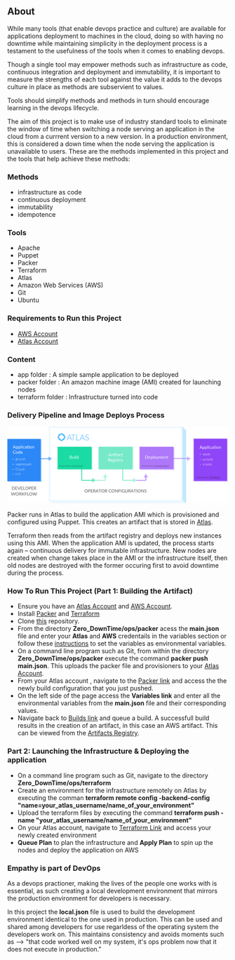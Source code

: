 ## About

While many tools (that enable devops practice and culture) are available for applications deployment to machines in the cloud, doing so with having no downtime while maintaining simplicity in the deployment process is a testament to the usefulness of the tools when it comes to enabling devops.

Though a single tool may empower methods such as infrastructure as code, continuous integration and deployment and immutability, it is important to measure the strengths of each tool against the value it adds to the devops culture in place as methods are subservient to values.

Tools should simplify methods and methods in turn should encourage learning in the devops lifecycle.

The aim of this project is to make use of industry standard tools to eliminate the window of time  when switching a node serving an application in the cloud from a currrent version to a new version. In a production environment, this is considered a down time when the node serving the application is unavailable to users. These are the methods implemented in this project and the tools that help achieve these methods:


### Methods
- infrastructure as code
- continuous deployment
- immutability
- idempotence

### Tools
- Apache
- Puppet
- Packer
- Terraform
- Atlas
- Amazon Web Services (AWS)
- Git
- Ubuntu

### Requirements to Run this Project
- [AWS Account](https://console.aws.amazon.com/) 
- [Atlas Account](https://atlas.hashicorp.com/account/new)

### Content
- app folder : A simple sample application to be deployed
- packer folder : An amazon machine image (AMI) created for launching nodes
- terraform folder : Infrastructure turned into code

### Delivery Pipeline and Image Deploys Process

![Delivery Flow](/workflow.jpg)

Packer runs in Atlas to build the application AMI which is provisioned and configured using Puppet. This creates an  artifact that is stored in [Atlas](https://atlas.hashicorp.com). 

Terraform then reads from the artifact registry and deploys new instances using this AMI. When the application AMI is updated, the process starts again – continuous delivery for immutable infrastructure. New nodes are created when change takes place in the AMI or the infrastructure itself, then old nodes are destroyed with the former occuring first to avoid downtime during the process.


### How To Run This Project (Part 1: Building the Artifact)
- Ensure you have an [Atlas Account](https://atlas.hashicorp.com/account/new) and [AWS Account](https://console.aws.amazon.com/).
- Install [Packer](https://www.packer.io/downloads.html) and [Terraform](https://www.terraform.io/downloads.html)
- Clone [this](https://github.com/CruzanCaramele/ZeroDownTime) repository.
- From the directory **Zero_DownTime/ops/packer** acess the **main.json** file and enter your **Atlas** and **AWS** credentails in the variables section or follow these [instructions](https://www.packer.io/docs/templates/user-variables.html) to set the variables as environmental variables.
- On a command line program such as Git, from within the directory **Zero_DownTime/ops/packer** execute the command **packer push main.json**. This uploads the packer file and provisioners to your [Atlas Account](https://atlas.hashicorp.com).
- From your Atlas account , navigate to the [Packer link](https://atlas.hashicorp.com/packer) and access the the newly build configuration that you just pushed.
- On the left side of the page access the **Variables link** and enter all the environmental variables from the **main.json** file and their corresponding values.
- Navigate back to [Builds link](https://atlas.hashicorp.com/builds) and queue a build. A successfull build results in the creation of an artifact, in this case an AWS artifact. This can be viewed from the [Artifacts Registry](https://atlas.hashicorp.com/artifacts).


### Part 2: Launching the Infrastructure & Deploying the application
- On a command line program such as Git, navigate to the directory **Zero_DownTime/ops/terraform**
- Create an environment for the infrastructure remotely on Atlas by executing the comman **terraform remote config -backend-config "name=your_atlas_username/name_of_your_environment"**
- Upload the terraform files by executing the command **terraform push -name "your_atlas_username/name_of_your_environment"**
- On your Atlas account, navigate to [Terraform Link](https://atlas.hashicorp.com/terraform) and access your newly created environment
- **Queue Plan** to plan the infrastructure and **Apply Plan** to spin up the nodes and deploy the application on AWS


### Empathy is part of DevOps
As a devops practioner, making the lives of the people one works with is essential, as such creating a local development environment that mirrors the production environment for developers is necessary.

In this project the **local.json** file is used to build the development environment identical to the one used in production. This can be used and shared among developers for use regarldess of the operating system the developers work on. This maintains consistency and avoids moments such as --> "that code worked well on my system, it's ops problem now that it does not execute in production."
